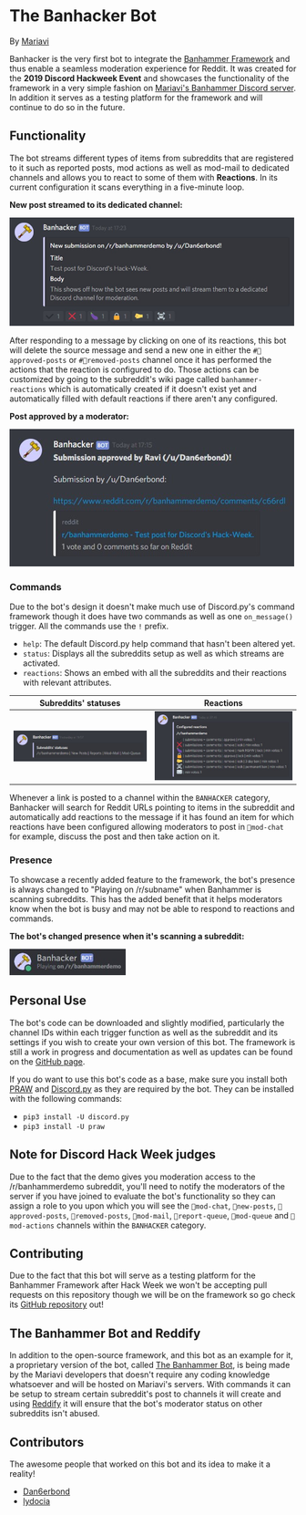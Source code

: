 # The Banhacker Bot
By [Mariavi](https://dan6erbond.github.io/mariavi)

Banhacker is the very first bot to integrate the [Banhammer Framework](https://github.com/Dan6erbond/Banhammer-Framework) and thus enable a seamless moderation experience for Reddit. It was created for the **2019 Discord Hackweek Event** and showcases the functionality of the framework in a very simple fashion on [Mariavi's Banhammer Discord server](https://discordapp.com/invite/9JrGC8f). In addition it serves as a testing platform for the framework and will continue to do so in the future.

## Functionality
The bot streams different types of items from subreddits that are registered to it such as reported posts, mod actions as well as mod-mail to dedicated channels and allows you to react to some of them with **Reactions**. In its current configuration it scans everything in a five-minute loop.

**New post streamed to its dedicated channel:**

<img src="img/new_submission.jpg" width="500">

After responding to a message by clicking on one of its reactions, this bot will delete the source message and send a new one in either the `#🔨approved-posts` or `#🔨removed-posts` channel once it has performed the actions that the reaction is configured to do. Those actions can be customized by going to the subreddit's wiki page called `banhammer-reactions` which is automatically created if it doesn't exist yet and automatically filled with default reactions if there aren't any configured.

**Post approved by a moderator:**

<img src="img/approved_submission.jpg" width="500">

### Commands
Due to the bot's design it doesn't make much use of Discord.py's command framework though it does have two commands as well as one `on_message()` trigger. All the commands use the `!` prefix.

 - `help`: The default Discord.py help command that hasn't been altered yet.
 - `status`: Displays all the subreddits setup as well as which streams are activated.
 - `reactions`: Shows an embed with all the subreddits and their reactions with relevant attributes.
 
Subreddits' statuses           | Reactions
:-----------------------------:|:-------------------------:
![](img/subreddit_status.jpg)  | ![](img/reactions.jpg)
 
Whenever a link is posted to a channel within the `BANHACKER` category, Banhacker will search for Reddit URLs pointing to items in the subreddit and automatically add reactions to the message if it has found an item for which reactions have been configured allowing moderators to post in `🔨mod-chat` for example, discuss the post and then take action on it.

### Presence
To showcase a recently added feature to the framework, the bot's presence is always changed to "Playing on /r/subname" when Banhammer is scanning subreddits. This has the added benefit that it helps moderators know when the bot is busy and may not be able to respond to reactions and commands.

**The bot's changed presence when it's scanning a subreddit:**

<img src="img/changed_presence.jpg">

## Personal Use
The bot's code can be downloaded and slightly modified, particularly the channel IDs within each trigger function as well as the subreddit and its settings if you wish to create your own version of this bot. The framework is still a work in progress and documentation as well as updates can be found on the [GitHub page](https://github.com/Dan6erbond/Banhammer-Framework).

If you do want to use this bot's code as a base, make sure you install both [PRAW](https://praw.readthedocs.io) and [Discord.py](https://discordpy.readthedocs.io) as they are required by the bot. They can be installed with the following commands:
 - `pip3 install -U discord.py`
 - `pip3 install -U praw`

## Note for Discord Hack Week judges
Due to the fact that the demo gives you moderation access to the /r/banhammerdemo subreddit, you'll need to notify the moderators of the server if you have joined to evaluate the bot's functionality so they can assign a role to you upon which you will see the `🔨mod-chat`, `🔨new-posts`, `🔨approved-posts`, `🔨removed-posts`, `🔨mod-mail`, `🔨report-queue`, `🔨mod-queue` and `🔨mod-actions` channels within the `BANHACKER` category.

## Contributing
Due to the fact that this bot will serve as a testing platform for the Banhammer Framework after Hack Week we won't be accepting pull requests on this repository though we will be on the framework so go check its [GitHub repository](https://github.com/Dan6erbond/Banhammer.py) out!

## The Banhammer Bot and Reddify
In addition to the open-source framework, and this bot as an example for it, a proprietary version of the bot, called [The Banhammer Bot](https://dan6erbond.github.io/mariavi/banhammer.html), is being made by the Mariavi developers that doesn't require any coding knowledge whatsoever and will be hosted on Mariavi's servers. With commands it can be setup to stream certain subreddit's post to channels it will create and using [Reddify](https://dan6erbond.github.io/mariavi/reddify.html) it will ensure that the bot's moderator status on other subreddits isn't abused.

## Contributors
The awesome people that worked on this bot and its idea to make it a reality!
 - [Dan6erbond](https://dan6erbond.github.io)
 - [lydocia](https://www.lydocia.com)
